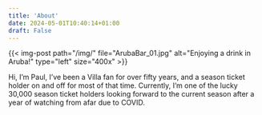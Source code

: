 ```yaml
---
title: 'About'
date: 2024-05-01T10:40:14+01:00
draft: False
---
```


{{< img-post path="/img/" file="ArubaBar_01.jpg" 
                          alt="Enjoying a drink in Aruba!" 
                          type="left" 
                          size="400x" >}}

Hi, I’m Paul, I’ve been a Villa fan for over fifty years, and a season ticket holder on and off for most of that time. Currently, I’m one of the lucky 30,000 season ticket holders looking forward to the current season after a year of watching from afar due to COVID.
